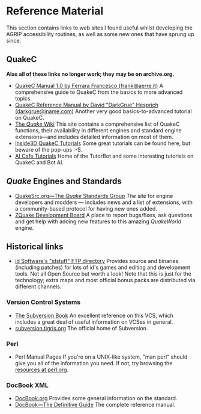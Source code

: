 # Reference Material

This section contains links to web sites I found useful whilst developing the AGRIP accessibility routines, as well as some new ones that have sprung up since.

<a name="ref-qc"></a>
## QuakeC

**Alas all of these links no longer work; they may be on archive.org.**

* [QuakeC Manual 1.0 by Ferrara Francesco (frank@aerre.it)](http://tylee.f2s.com/agrip/ref/QCMAN10.TXT)
    A comprehensive guide to QuakeC from the basics to more advanced topics.
* [QuakeC Reference Manual by David "DarkGrue" Hesprich (darkgrue@iname.com)](http://tylee.f2s.com/agrip/ref/QuakeC%20Reference%20Manual.doc)
    Another very good basics-to-advanced tutorial on QuakeC.
* [The *Quake* Wiki](http://wiki.quakesrc.org/)
    This site contains a comprehensive list of QuakeC functions, their availability in different engines and standard engine extensions—and includes detailed information on most of them.
* [Inside3D QuakeC Tutorials](http://www.inside3d.com/qctut/)
    Some great tutorials can be found here, but beware of the pop-ups :-S.
* [AI Cafe Tutorials](http://www.planetquake.com/minion/tutorial%5Cmain.htm)
    Home of the TutorBot and some interesting tutorials on QuakeC and Bot AI.

## *Quake* Engines and Standards

* [QuakeSrc.org—The *Quake* Standards Group](http://www.quakesrc.org/)
    *The* site for engine developers and modders — includes news and a list of extensions, with a community-based protocol for having new ones added.
* [ZQuake Development Board](http://www.besmella-*quake*.com/scripts/zquake/index.cgi)
    A place to report bugs/fixes, ask questions and get help with adding new features to this amazing *QuakeWorld* engine.

## Historical links

* [id Software's "idstuff" FTP directory](ftp://ftp.idsoftware.com/idstuff/)
    Provides source and binaries (including patches) for lots of id's games and editing and development tools. Not all Open Source but worth a look\! Note that this is just for the technology; extra maps and most official bonus packs are distributed via different channels.

### Version Control Systems

* [The Subversion Book](http://svnbook.red-bean.com/)
    An excellent reference on this VCS, which includes a great deal of useful information on VCSes in general.
* [subversion.tigris.org](http://subversion.tigris.org/)
    The official home of Subversion.

### Perl

* Perl Manual Pages
    If you're on a UNIX-like system, "man perl" should give you all of the information you need. If not, try browsing the [resources at perl.org](http://www.perl.org/docs.html).

### DocBook XML

* [DocBook.org](http://www.docbook.org/)
    Provides some general information on the standard.
* [DocBook—The Definitive Guide](http://www.docbook.org/tdg/en/html/docbook.html)
    The complete reference manual.

